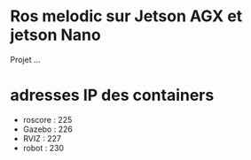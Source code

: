 # Ros melodic sur Jetson AGX et jetson Nano

Projet ...

# adresses IP des containers
- roscore : 225
- Gazebo : 226
- RVIZ : 227
- robot : 230
